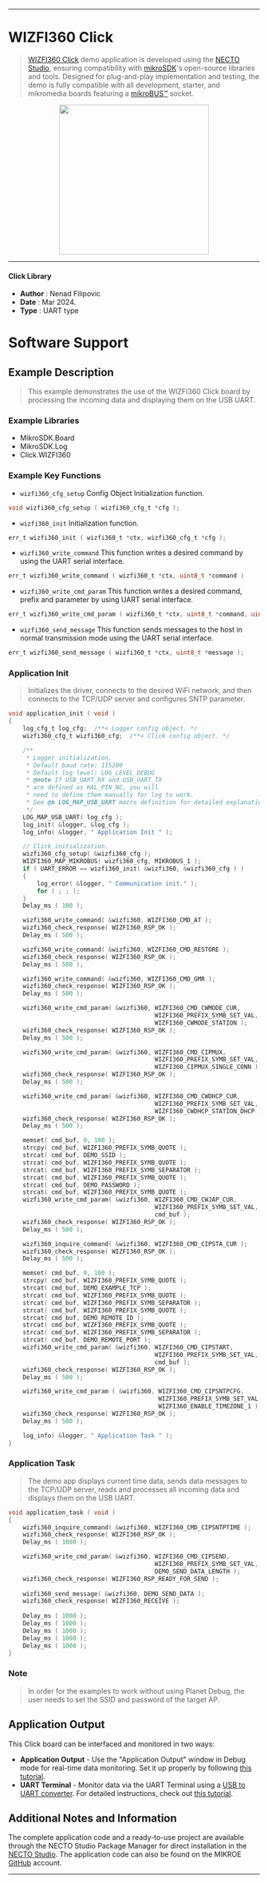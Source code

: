 
---
# WIZFI360 Click

> [WIZFI360 Click](https://www.mikroe.com/?pid_product=MIKROE-6153) demo application is developed using
the [NECTO Studio](https://www.mikroe.com/necto), ensuring compatibility with [mikroSDK](https://www.mikroe.com/mikrosdk)'s
open-source libraries and tools. Designed for plug-and-play implementation and testing, the demo is fully compatible with
all development, starter, and mikromedia boards featuring a [mikroBUS&trade;](https://www.mikroe.com/mikrobus) socket.

<p align="center">
  <img src="https://www.mikroe.com/?pid_product=MIKROE-6153&image=1" height=300px>
</p>

---

#### Click Library

- **Author**        : Nenad Filipovic
- **Date**          : Mar 2024.
- **Type**          : UART type

# Software Support

## Example Description

> This example demonstrates the use of the WIZFI360 Click board 
> by processing the incoming data and displaying them on the USB UART.

### Example Libraries

- MikroSDK.Board
- MikroSDK.Log
- Click.WIZFI360

### Example Key Functions

- `wizfi360_cfg_setup` Config Object Initialization function.
```c
void wizfi360_cfg_setup ( wizfi360_cfg_t *cfg );
```

- `wizfi360_init` Initialization function.
```c
err_t wizfi360_init ( wizfi360_t *ctx, wizfi360_cfg_t *cfg );
```

- `wizfi360_write_command` This function writes a desired command by using the UART serial interface.
```c
err_t wizfi360_write_command ( wizfi360_t *ctx, uint8_t *command )
```

- `wizfi360_write_cmd_param` This function writes a desired command, prefix and parameter by using UART serial interface.
```c
err_t wizfi360_write_cmd_param ( wizfi360_t *ctx, uint8_t *command, uint8_t *prefix, uint8_t *param );
```

- `wizfi360_send_message` This function sends messages to the host in normal transmission mode using the UART serial interface.
```c
err_t wizfi360_send_message ( wizfi360_t *ctx, uint8_t *message );
```

### Application Init

> Initializes the driver, connects to the desired WiFi network, 
> and then connects to the TCP/UDP server and configures SNTP parameter.

```c
void application_init ( void ) 
{
    log_cfg_t log_cfg;  /**< Logger config object. */
    wizfi360_cfg_t wizfi360_cfg;  /**< Click config object. */

    /** 
     * Logger initialization.
     * Default baud rate: 115200
     * Default log level: LOG_LEVEL_DEBUG
     * @note If USB_UART_RX and USB_UART_TX 
     * are defined as HAL_PIN_NC, you will 
     * need to define them manually for log to work. 
     * See @b LOG_MAP_USB_UART macro definition for detailed explanation.
     */
    LOG_MAP_USB_UART( log_cfg );
    log_init( &logger, &log_cfg );
    log_info( &logger, " Application Init " );

    // Click initialization.
    wizfi360_cfg_setup( &wizfi360_cfg );
    WIZFI360_MAP_MIKROBUS( wizfi360_cfg, MIKROBUS_1 );
    if ( UART_ERROR == wizfi360_init( &wizfi360, &wizfi360_cfg ) ) 
    {
        log_error( &logger, " Communication init." );
        for ( ; ; );
    }
    Delay_ms ( 100 );

    wizfi360_write_command( &wizfi360, WIZFI360_CMD_AT );
    wizfi360_check_response( WIZFI360_RSP_OK );
    Delay_ms ( 500 );

    wizfi360_write_command( &wizfi360, WIZFI360_CMD_RESTORE );
    wizfi360_check_response( WIZFI360_RSP_OK );
    Delay_ms ( 500 );

    wizfi360_write_command( &wizfi360, WIZFI360_CMD_GMR );
    wizfi360_check_response( WIZFI360_RSP_OK );
    Delay_ms ( 500 );

    wizfi360_write_cmd_param( &wizfi360, WIZFI360_CMD_CWMODE_CUR, 
                                         WIZFI360_PREFIX_SYMB_SET_VAL, 
                                         WIZFI360_CWMODE_STATION );
    wizfi360_check_response( WIZFI360_RSP_OK );
    Delay_ms ( 500 );

    wizfi360_write_cmd_param( &wizfi360, WIZFI360_CMD_CIPMUX, 
                                         WIZFI360_PREFIX_SYMB_SET_VAL, 
                                         WIZFI360_CIPMUX_SINGLE_CONN );
    wizfi360_check_response( WIZFI360_RSP_OK );
    Delay_ms ( 500 );

    wizfi360_write_cmd_param( &wizfi360, WIZFI360_CMD_CWDHCP_CUR, 
                                         WIZFI360_PREFIX_SYMB_SET_VAL, 
                                         WIZFI360_CWDHCP_STATION_DHCP );
    wizfi360_check_response( WIZFI360_RSP_OK );
    Delay_ms ( 500 );

    memset( cmd_buf, 0, 100 );
    strcpy( cmd_buf, WIZFI360_PREFIX_SYMB_QUOTE );
    strcat( cmd_buf, DEMO_SSID );
    strcat( cmd_buf, WIZFI360_PREFIX_SYMB_QUOTE );
    strcat( cmd_buf, WIZFI360_PREFIX_SYMB_SEPARATOR );
    strcat( cmd_buf, WIZFI360_PREFIX_SYMB_QUOTE );
    strcat( cmd_buf, DEMO_PASSWORD );
    strcat( cmd_buf, WIZFI360_PREFIX_SYMB_QUOTE );
    wizfi360_write_cmd_param( &wizfi360, WIZFI360_CMD_CWJAP_CUR, 
                                         WIZFI360_PREFIX_SYMB_SET_VAL, 
                                         cmd_buf );
    wizfi360_check_response( WIZFI360_RSP_OK );
    Delay_ms ( 500 );

    wizfi360_inquire_command( &wizfi360, WIZFI360_CMD_CIPSTA_CUR );
    wizfi360_check_response( WIZFI360_RSP_OK );
    Delay_ms ( 500 );

    memset( cmd_buf, 0, 100 );
    strcpy( cmd_buf, WIZFI360_PREFIX_SYMB_QUOTE );
    strcat( cmd_buf, DEMO_EXAMPLE_TCP );
    strcat( cmd_buf, WIZFI360_PREFIX_SYMB_QUOTE );
    strcat( cmd_buf, WIZFI360_PREFIX_SYMB_SEPARATOR );
    strcat( cmd_buf, WIZFI360_PREFIX_SYMB_QUOTE );
    strcat( cmd_buf, DEMO_REMOTE_ID );
    strcat( cmd_buf, WIZFI360_PREFIX_SYMB_QUOTE );
    strcat( cmd_buf, WIZFI360_PREFIX_SYMB_SEPARATOR );
    strcat( cmd_buf, DEMO_REMOTE_PORT );
    wizfi360_write_cmd_param( &wizfi360, WIZFI360_CMD_CIPSTART, 
                                         WIZFI360_PREFIX_SYMB_SET_VAL, 
                                         cmd_buf );
    wizfi360_check_response( WIZFI360_RSP_OK );
    Delay_ms ( 500 );

    wizfi360_write_cmd_param ( &wizfi360, WIZFI360_CMD_CIPSNTPCFG, 
                                          WIZFI360_PREFIX_SYMB_SET_VAL, 
                                          WIZFI360_ENABLE_TIMEZONE_1 );
    wizfi360_check_response( WIZFI360_RSP_OK );
    Delay_ms ( 500 );

    log_info( &logger, " Application Task " );
}
```

### Application Task

> The demo app displays current time data, sends data messages to the TCP/UDP server, 
> reads and processes all incoming data and displays them on the USB UART.

```c
void application_task ( void ) 
{
    wizfi360_inquire_command( &wizfi360, WIZFI360_CMD_CIPSNTPTIME );
    wizfi360_check_response( WIZFI360_RSP_OK );
    Delay_ms ( 1000 );

    wizfi360_write_cmd_param( &wizfi360, WIZFI360_CMD_CIPSEND, 
                                         WIZFI360_PREFIX_SYMB_SET_VAL, 
                                         DEMO_SEND_DATA_LENGTH );
    wizfi360_check_response( WIZFI360_RSP_READY_FOR_SEND );
    
    wizfi360_send_message( &wizfi360, DEMO_SEND_DATA );
    wizfi360_check_response( WIZFI360_RECEIVE );
    
    Delay_ms ( 1000 );
    Delay_ms ( 1000 );
    Delay_ms ( 1000 );
    Delay_ms ( 1000 );
    Delay_ms ( 1000 );
}
```

### Note

> In order for the examples to work without using Planet Debug, 
> the user needs to set the SSID and password of the target AP.

## Application Output

This Click board can be interfaced and monitored in two ways:
- **Application Output** - Use the "Application Output" window in Debug mode for real-time data monitoring.
Set it up properly by following [this tutorial](https://www.youtube.com/watch?v=ta5yyk1Woy4).
- **UART Terminal** - Monitor data via the UART Terminal using
a [USB to UART converter](https://www.mikroe.com/click/interface/usb?interface*=uart,uart). For detailed instructions,
check out [this tutorial](https://help.mikroe.com/necto/v2/Getting%20Started/Tools/UARTTerminalTool).

## Additional Notes and Information

The complete application code and a ready-to-use project are available through the NECTO Studio Package Manager for 
direct installation in the [NECTO Studio](https://www.mikroe.com/necto). The application code can also be found on
the MIKROE [GitHub](https://github.com/MikroElektronika/mikrosdk_click_v2) account.

---
